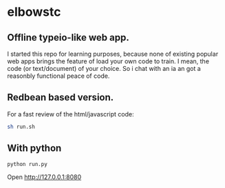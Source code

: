 # elbowstc

## Offline typeio-like web app.

I started this repo for learning purposes, because none of existing popular web
apps brings the feature of load your own code to train. I mean, the code (or
text/document) of your choice. So i chat with an ia an got a reasonbly functional
peace of code.


## Redbean based version.

For a fast review of the html/javascript code:

```Bash
sh run.sh
```
## With python

```bash
python run.py
```

Open http://127.0.0.1:8080


